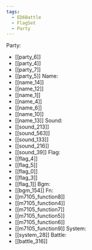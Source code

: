 ```yaml
---
tags:
  - ED6Battle
  - FlagSet
  - Party
---
```

Party:
- [[party_6]]
- [[party_4]]
- [[party_7]]
- [[party_5]]
Name:
- [[name_14]]
- [[name_12]]
- [[name_1]]
- [[name_4]]
- [[name_6]]
- [[name_10]]
- [[name_13]]
Sound:
- [[sound_213]]
- [[sound_563]]
- [[sound_133]]
- [[sound_216]]
- [[sound_39]]
Flag:
- [[flag_4]]
- [[flag_5]]
- [[flag_0]]
- [[flag_3]]
- [[flag_1]]
Bgm:
- [[bgm_154]]
Fn:
- [[m7105_function8]]
- [[m7105_function4]]
- [[m7105_function7]]
- [[m7105_function5]]
- [[m7105_function6]]
- [[m7105_function9]]
System:
- [[system_28]]
Battle:
- [[battle_316]]
